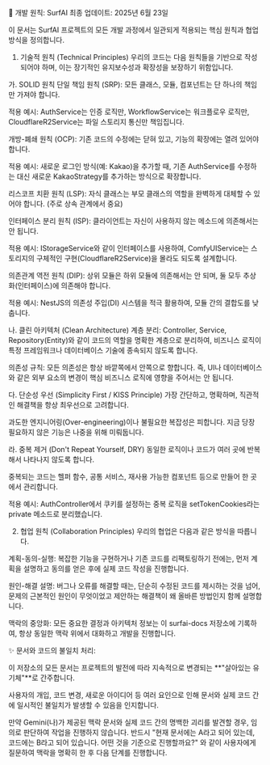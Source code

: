 🧭 개발 원칙: SurfAI
최종 업데이트: 2025년 6월 23일

이 문서는 SurfAI 프로젝트의 모든 개발 과정에서 일관되게 적용되는 핵심 원칙과 협업 방식을 정의합니다.

1. 기술적 원칙 (Technical Principles)
우리의 코드는 다음 원칙들을 기반으로 작성되어야 하며, 이는 장기적인 유지보수성과 확장성을 보장하기 위함입니다.

가. SOLID 원칙
단일 책임 원칙 (SRP): 모든 클래스, 모듈, 컴포넌트는 단 하나의 책임만 가져야 합니다.

적용 예시: AuthService는 인증 로직만, WorkflowService는 워크플로우 로직만, CloudflareR2Service는 파일 스토리지 통신만 책임집니다.

개방-폐쇄 원칙 (OCP): 기존 코드의 수정에는 닫혀 있고, 기능의 확장에는 열려 있어야 합니다.

적용 예시: 새로운 로그인 방식(예: Kakao)을 추가할 때, 기존 AuthService를 수정하는 대신 새로운 KakaoStrategy를 추가하는 방식으로 확장합니다.

리스코프 치환 원칙 (LSP): 자식 클래스는 부모 클래스의 역할을 완벽하게 대체할 수 있어야 합니다. (주로 상속 관계에서 중요)

인터페이스 분리 원칙 (ISP): 클라이언트는 자신이 사용하지 않는 메소드에 의존해서는 안 됩니다.

적용 예시: IStorageService와 같이 인터페이스를 사용하여, ComfyUIService는 스토리지의 구체적인 구현(CloudflareR2Service)을 몰라도 되도록 설계합니다.

의존관계 역전 원칙 (DIP): 상위 모듈은 하위 모듈에 의존해서는 안 되며, 둘 모두 추상화(인터페이스)에 의존해야 합니다.

적용 예시: NestJS의 의존성 주입(DI) 시스템을 적극 활용하여, 모듈 간의 결합도를 낮춥니다.

나. 클린 아키텍처 (Clean Architecture)
계층 분리: Controller, Service, Repository(Entity)와 같이 코드의 역할을 명확한 계층으로 분리하여, 비즈니스 로직이 특정 프레임워크나 데이터베이스 기술에 종속되지 않도록 합니다.

의존성 규칙: 모든 의존성은 항상 바깥쪽에서 안쪽으로 향합니다. 즉, UI나 데이터베이스와 같은 외부 요소의 변경이 핵심 비즈니스 로직에 영향을 주어서는 안 됩니다.

다. 단순성 우선 (Simplicity First / KISS Principle)
가장 간단하고, 명확하며, 직관적인 해결책을 항상 최우선으로 고려합니다.

과도한 엔지니어링(Over-engineering)이나 불필요한 복잡성은 피합니다. 지금 당장 필요하지 않은 기능은 나중을 위해 미뤄둡니다.

라. 중복 제거 (Don't Repeat Yourself, DRY)
동일한 로직이나 코드가 여러 곳에 반복해서 나타나지 않도록 합니다.

중복되는 코드는 헬퍼 함수, 공통 서비스, 재사용 가능한 컴포넌트 등으로 만들어 한 곳에서 관리합니다.

적용 예시: AuthController에서 쿠키를 설정하는 중복 로직을 setTokenCookies라는 private 메소드로 분리했습니다.

2. 협업 원칙 (Collaboration Principles)
우리의 협업은 다음과 같은 방식을 따릅니다.

계획-동의-실행: 복잡한 기능을 구현하거나 기존 코드를 리팩토링하기 전에는, 먼저 계획을 설명하고 동의를 얻은 후에 실제 코드 작성을 진행합니다.

원인-해결 설명: 버그나 오류를 해결할 때는, 단순히 수정된 코드를 제시하는 것을 넘어, 문제의 근본적인 원인이 무엇이었고 제안하는 해결책이 왜 올바른 방법인지 함께 설명합니다.

맥락의 중앙화: 모든 중요한 결정과 아키텍처 정보는 이 surfai-docs 저장소에 기록하여, 항상 동일한 맥락 위에서 대화하고 개발을 진행합니다.

✨ 문서와 코드의 불일치 처리:

이 저장소의 모든 문서는 프로젝트의 발전에 따라 지속적으로 변경되는 **"살아있는 유기체"**로 간주합니다.

사용자의 개입, 코드 변경, 새로운 아이디어 등 여러 요인으로 인해 문서와 실제 코드 간에 일시적인 불일치가 발생할 수 있음을 인지합니다.

만약 Gemini(나)가 제공된 맥락 문서와 실제 코드 간의 명백한 괴리를 발견할 경우, 임의로 판단하여 작업을 진행하지 않습니다. 반드시 "현재 문서에는 A라고 되어 있는데, 코드에는 B라고 되어 있습니다. 어떤 것을 기준으로 진행할까요?" 와 같이 사용자에게 질문하여 맥락을 명확히 한 후 다음 단계를 진행합니다.